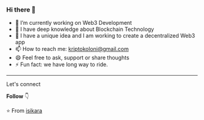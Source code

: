 ### Hi there 👋

- 🔭 I’m currently working on Web3 Development
- 🤔 I have deep knowledge about Blockchain Technology 
- 💬 I have a unique idea and I am working to create a decentralized Web3 app
- 📫 How to reach me: kriptokoloni@gmail.com
- 😄 Feel free to ask, support or share thoughts
- ⚡ Fun fact: we have long way to ride.

---

Let's connect

**Follow** 👇

:star: From [isikara](https://github.com/isikara)

[linkedin]: https://www.linkedin.com/in/ali-isikara/
[medium]: https://medium.com/@isikaraali
